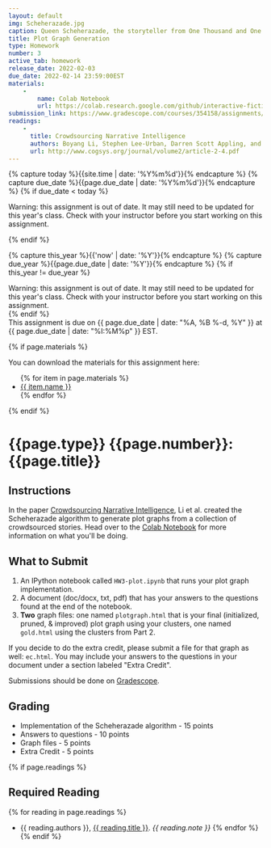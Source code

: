 ```yaml
---
layout: default
img: Scheherazade.jpg
caption: Queen Scheherazade, the storyteller from One Thousand and One Nights (Arabian Nights)
title: Plot Graph Generation
type: Homework
number: 3
active_tab: homework
release_date: 2022-02-03
due_date: 2022-02-14 23:59:00EST
materials:
    - 
        name: Colab Notebook
        url: https://colab.research.google.com/github/interactive-fiction-class/interactive-fiction-class.github.io/blob/master/homeworks/plots/HW3_plot.ipynb
submission_link: https://www.gradescope.com/courses/354158/assignments/1829348
readings:
    -
      title: Crowdsourcing Narrative Intelligence
      authors: Boyang Li, Stephen Lee-Urban, Darren Scott Appling, and Mark O. Riedl
      url: http://www.cogsys.org/journal/volume2/article-2-4.pdf
---
```


<!-- Check whether the assignment is ready to release -->
{% capture today %}{{site.time | date: '%Y%m%d'}}{% endcapture %}
{% capture due_date %}{{page.due_date | date: '%Y%m%d'}}{% endcapture %}
{% if due_date < today %} 
<div class="alert alert-danger">

Warning: this assignment is out of date.  It may still need to be updated for this year's class.  Check with your instructor before you start working on this assignment.
</div>
{% endif %}
<!-- End of check whether the assignment is up to date -->


<!-- Check whether the assignment is up to date -->
{% capture this_year %}{{'now' | date: '%Y'}}{% endcapture %}
{% capture due_year %}{{page.due_date | date: '%Y'}}{% endcapture %}
{% if this_year != due_year %} 
<div class="alert alert-danger">
Warning: this assignment is out of date.  It may still need to be updated for this year's class.  Check with your instructor before you start working on this assignment.
</div>
{% endif %}
<!-- End of check whether the assignment is up to date -->


<div class="alert alert-info">
This assignment is due on {{ page.due_date | date: "%A, %B %-d, %Y" }} at {{ page.due_date | date: "%I:%M%p" }} EST. 
</div>

{% if page.materials %}
<div class="alert alert-info">
You can download the materials for this assignment here:
<ul>
{% for item in page.materials %}
<li><a href="{{item.url}}">{{ item.name }}</a></li>
{% endfor %}
</ul>
</div>
{% endif %}


{{page.type}} {{page.number}}: {{page.title}}
=============================================================

## Instructions

In the paper [Crowdsourcing Narrative Intelligence](http://www.cogsys.org/journal/volume2/article-2-4.pdf), Li et al. created the Scheherazade algorithm to generate plot graphs from a collection of crowdsourced stories.
Head over to the [Colab Notebook](https://colab.research.google.com/github/interactive-fiction-class/interactive-fiction-class.github.io/blob/master/homeworks/plots/HW3_plot.ipynb) for more information on what you'll be doing.

## What to Submit

1. An IPython notebook called `HW3-plot.ipynb` that runs your plot graph implementation.
2. A document (doc/docx, txt, pdf) that has your answers to the questions found at the end of the notebook.
3. **Two** graph files: one named `plotgraph.html` that is your final (initialized, pruned, & improved) plot graph using your clusters, one named `gold.html` using the clusters from Part 2.

If you decide to do the extra credit, please submit a file for that graph as well: `ec.html`. You may include your answers to the questions in your document under a section labeled "Extra Credit".

Submissions should be done on [Gradescope]({{page.submission_link}}).

## Grading
- Implementation of the Scheherazade algorithm - 15 points
- Answers to questions - 10 points
- Graph files - 5 points
- Extra Credit - 5 points

{% if page.readings %} 
## Required Reading
{% for reading in page.readings %}
* {{ reading.authors }}, <a href="{{ reading.url }}">{{ reading.title }}</a>.  <i>{{ reading.note }}</i>
{% endfor %}
{% endif %}

